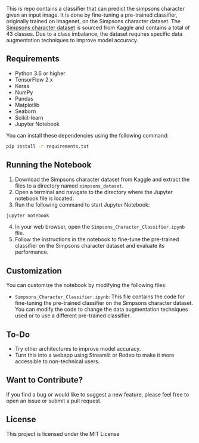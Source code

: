 This is repo contains a classifier that can predict the simpsons character given an input image. It is done by fine-tuning a pre-trained classifier, originally trained on Imagenet, on the Simpsons character dataset. The [Simpsons character dataset](https://www.kaggle.com/datasets/alexattia/the-simpsons-characters-dataset "Simpsons character dataset") is sourced from Kaggle and contains a total of 43 classes. Due to a class imbalance, the dataset requires specific data augmentation techniques to improve model accuracy.
## Requirements
- Python 3.6 or higher
- TensorFlow 2.x
- Keras
- NumPy
- Pandas
- Matplotlib
- Seaborn
- Scikit-learn
- Jupyter Notebook

You can install these dependencies using the following command:

```bash
pip install -r requirements.txt
```


## Running the Notebook 
1. Download the Simpsons character dataset from Kaggle and extract the files to a directory named `simpsons_dataset`. 
2. Open a terminal and navigate to the directory where the Jupyter notebook file is located. 
3. Run the following command to start Jupyter Notebook:

```bash
jupyter notebook
``` 
4. In your web browser, open the `Simpsons_Character_Classifier.ipynb` file. 
5. Follow the instructions in the notebook to fine-tune the pre-trained classifier on the Simpsons character dataset and evaluate its performance.
## Customization

You can customize the notebook by modifying the following files: 
- `Simpsons_Character_Classifier.ipynb`: This file contains the code for fine-tuning the pre-trained classifier on the Simpsons character dataset. You can modify the code to change the data augmentation techniques used or to use a different pre-trained classifier.
## To-Do
- Try other architectures to improve model accuracy.
- Turn this into a webapp using Streamlit or Rodeo to make it more accessible to non-technical users.
## Want to Contribute?

If you find a bug or would like to suggest a new feature, please feel free to open an issue or submit a pull request.
## License

This project is licensed under the MIT License
